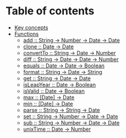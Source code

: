   # Table of contents

  * [Key concepts](docs/concepts.md)
  * [Functions](docs/functions/index.md)
    * [add :: String -> Number -> Date -> Date](docs/functions/add.md)
    * [clone :: Date -> Date](docs/functions/clone.md)
    * [convertTo :: String -> Date -> Number](docs/functions/convert-to.md)
    * [diff :: String -> Date -> Date -> Number](docs/functions/diff.md)
    * [equals :: Date -> Date -> Boolean](docs/functions/equals.md)
    * [format :: String -> Date -> String](docs/functions/format.md)
    * [get :: String -> Date -> Date](docs/functions/get.md)
    * [isLeapYear :: Date -> Boolean](docs/functions/is-leap-year.md)
    * [isValid :: Date -> Boolean](docs/functions/is-valid.md)
    * [max :: [Date] -> Date](docs/functions/max.md)
    * [min :: [Date] -> Date](docs/functions/min.md)
    * [parse :: String -> String -> Date](docs/functions/parse.md)
    * [set :: String -> Number -> Date -> Date](docs/functions/set.md)
    * [sub :: String -> Number -> Date -> Date](docs/functions/sub.md)
    * [unixTime :: Date -> Number](docs/functions/unix-time.md)
